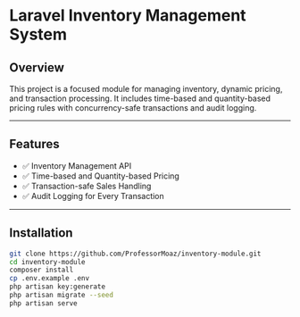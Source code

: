 # Laravel Inventory Management System

## Overview
This project is a focused module for managing inventory, dynamic pricing, and transaction processing. It includes time-based and quantity-based pricing rules with concurrency-safe transactions and audit logging.

---

## Features
- ✅ Inventory Management API
- ✅ Time-based and Quantity-based Pricing
- ✅ Transaction-safe Sales Handling
- ✅ Audit Logging for Every Transaction

---

## Installation

```bash
git clone https://github.com/ProfessorMoaz/inventory-module.git
cd inventory-module
composer install
cp .env.example .env
php artisan key:generate
php artisan migrate --seed
php artisan serve
